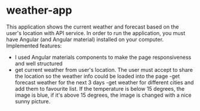 # weather-app
This application shows the current weather and forecast based on the user's location with API service.
In order to run the application, you must have Angular (and Angular material) installed on your computer.
Implemented features:
- I used Angular materials components to make the page responsiveness and well structured
- get current weather from user's location. The user must accept to share the location so the weather info could be loaded into the page
-get forecast weather for the next 3 days
-get weather for different cities and add them to favourite list. If the temperature is below 15 degrees, the image is blue, if it's above 15 degrees, the image is changed with a nice sunny picture.

